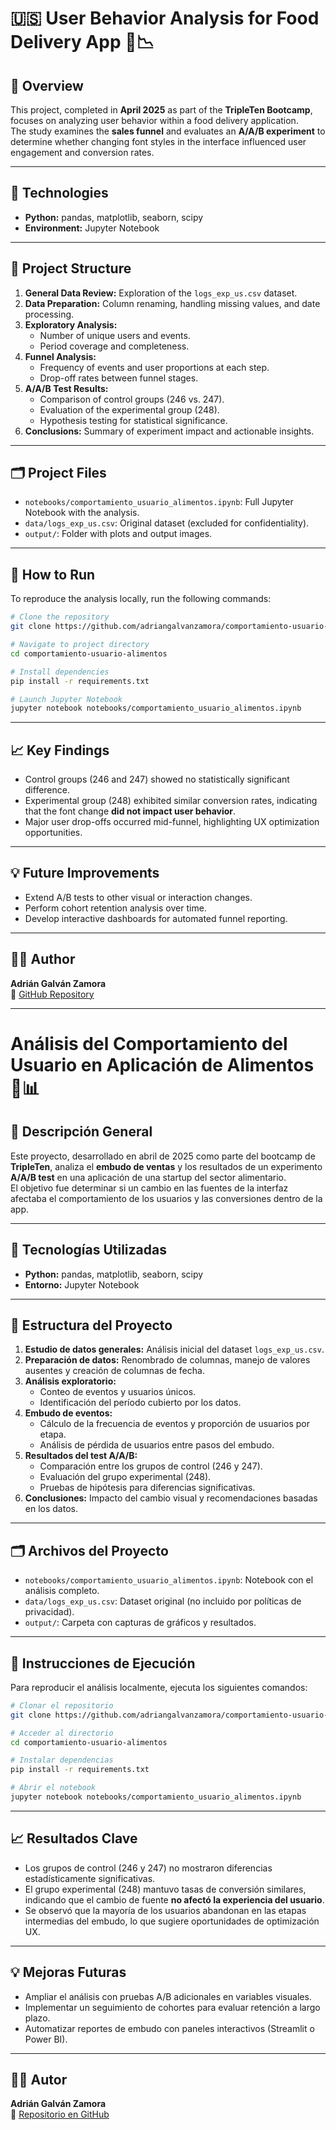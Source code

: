 # 🇺🇸 User Behavior Analysis for Food Delivery App 🍕📉

## 📖 Overview

This project, completed in **April 2025** as part of the **TripleTen Bootcamp**, focuses on analyzing user behavior within a food delivery application.  
The study examines the **sales funnel** and evaluates an **A/A/B experiment** to determine whether changing font styles in the interface influenced user engagement and conversion rates.

---

## 🧰 Technologies

- **Python:** pandas, matplotlib, seaborn, scipy  
- **Environment:** Jupyter Notebook  

---

## 🧩 Project Structure

1. **General Data Review:** Exploration of the `logs_exp_us.csv` dataset.  
2. **Data Preparation:** Column renaming, handling missing values, and date processing.  
3. **Exploratory Analysis:**  
   - Number of unique users and events.  
   - Period coverage and completeness.  
4. **Funnel Analysis:**  
   - Frequency of events and user proportions at each step.  
   - Drop-off rates between funnel stages.  
5. **A/A/B Test Results:**  
   - Comparison of control groups (246 vs. 247).  
   - Evaluation of the experimental group (248).  
   - Hypothesis testing for statistical significance.  
6. **Conclusions:** Summary of experiment impact and actionable insights.

---

## 🗂️ Project Files

- `notebooks/comportamiento_usuario_alimentos.ipynb`: Full Jupyter Notebook with the analysis.  
- `data/logs_exp_us.csv`: Original dataset (excluded for confidentiality).  
- `output/`: Folder with plots and output images.  

---

## 🚀 How to Run

To reproduce the analysis locally, run the following commands:

```bash
# Clone the repository
git clone https://github.com/adriangalvanzamora/comportamiento-usuario-alimentos.git

# Navigate to project directory
cd comportamiento-usuario-alimentos

# Install dependencies
pip install -r requirements.txt

# Launch Jupyter Notebook
jupyter notebook notebooks/comportamiento_usuario_alimentos.ipynb
```

---

## 📈 Key Findings

- Control groups (246 and 247) showed no statistically significant difference.  
- Experimental group (248) exhibited similar conversion rates, indicating that the font change **did not impact user behavior**.  
- Major user drop-offs occurred mid-funnel, highlighting UX optimization opportunities.  

---

## 💡 Future Improvements

- Extend A/B tests to other visual or interaction changes.  
- Perform cohort retention analysis over time.  
- Develop interactive dashboards for automated funnel reporting.  

---

## 🧑‍💻 Author

**Adrián Galván Zamora**  
📂 [GitHub Repository](https://github.com/adriangalvanzamora/comportamiento-usuario-alimentos.git)

---

# Análisis del Comportamiento del Usuario en Aplicación de Alimentos 🍔📊

## 📖 Descripción General

Este proyecto, desarrollado en abril de 2025 como parte del bootcamp de **TripleTen**, analiza el **embudo de ventas** y los resultados de un experimento **A/A/B test** en una aplicación de una startup del sector alimentario.  
El objetivo fue determinar si un cambio en las fuentes de la interfaz afectaba el comportamiento de los usuarios y las conversiones dentro de la app.

---

## 🧰 Tecnologías Utilizadas

- **Python:** pandas, matplotlib, seaborn, scipy  
- **Entorno:** Jupyter Notebook  

---

## 🧩 Estructura del Proyecto

1. **Estudio de datos generales:** Análisis inicial del dataset `logs_exp_us.csv`.  
2. **Preparación de datos:** Renombrado de columnas, manejo de valores ausentes y creación de columnas de fecha.  
3. **Análisis exploratorio:**  
   - Conteo de eventos y usuarios únicos.  
   - Identificación del período cubierto por los datos.  
4. **Embudo de eventos:**  
   - Cálculo de la frecuencia de eventos y proporción de usuarios por etapa.  
   - Análisis de pérdida de usuarios entre pasos del embudo.  
5. **Resultados del test A/A/B:**  
   - Comparación entre los grupos de control (246 y 247).  
   - Evaluación del grupo experimental (248).  
   - Pruebas de hipótesis para diferencias significativas.  
6. **Conclusiones:** Impacto del cambio visual y recomendaciones basadas en los datos.

---

## 🗂️ Archivos del Proyecto

- `notebooks/comportamiento_usuario_alimentos.ipynb`: Notebook con el análisis completo.  
- `data/logs_exp_us.csv`: Dataset original (no incluido por políticas de privacidad).  
- `output/`: Carpeta con capturas de gráficos y resultados.  

---

## 🚀 Instrucciones de Ejecución

Para reproducir el análisis localmente, ejecuta los siguientes comandos:

```bash
# Clonar el repositorio
git clone https://github.com/adriangalvanzamora/comportamiento-usuario-alimentos.git

# Acceder al directorio
cd comportamiento-usuario-alimentos

# Instalar dependencias
pip install -r requirements.txt

# Abrir el notebook
jupyter notebook notebooks/comportamiento_usuario_alimentos.ipynb
```

---

## 📈 Resultados Clave

- Los grupos de control (246 y 247) no mostraron diferencias estadísticamente significativas.  
- El grupo experimental (248) mantuvo tasas de conversión similares, indicando que el cambio de fuente **no afectó la experiencia del usuario**.  
- Se observó que la mayoría de los usuarios abandonan en las etapas intermedias del embudo, lo que sugiere oportunidades de optimización UX.  

---

## 💡 Mejoras Futuras

- Ampliar el análisis con pruebas A/B adicionales en variables visuales.  
- Implementar un seguimiento de cohortes para evaluar retención a largo plazo.  
- Automatizar reportes de embudo con paneles interactivos (Streamlit o Power BI).  

---

## 🧑‍💻 Autor

**Adrián Galván Zamora**  
📂 [Repositorio en GitHub](https://github.com/adriangalvanzamora/comportamiento-usuario-alimentos.git)
```

